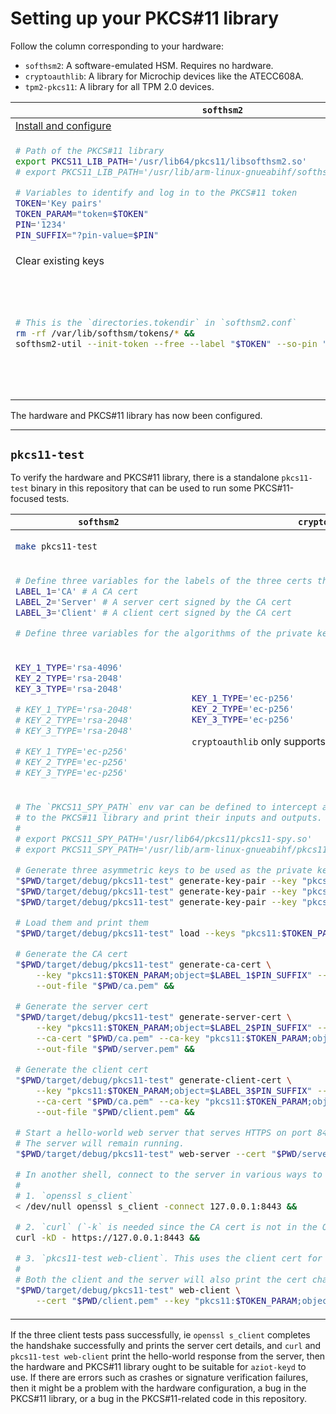 # Setting up your PKCS#11 library

Follow the column corresponding to your hardware:

- `softhsm2`: A software-emulated HSM. Requires no hardware.
- `cryptoauthlib`: A library for Microchip devices like the ATECC608A.
- `tpm2-pkcs11`: A library for all TPM 2.0 devices.

<table>
<thead>
<tr>
<th><code>softhsm2</code></th>
<th><code>cryptoauthlib</code></th>
<th><code>tpm2-pkcs11</code></th>
</tr>
</thead>
<tbody>
<tr>
<td><a href="softhsm2.md">Install and configure</a></td>
<td><a href="cryptoauthlib.md">Install and configure</a></td>
<td><a href="tpm2-pkcs11.md">Install and configure</a></td>
</tr>
<tr>
<td>

```sh
# Path of the PKCS#11 library
export PKCS11_LIB_PATH='/usr/lib64/pkcs11/libsofthsm2.so'
# export PKCS11_LIB_PATH='/usr/lib/arm-linux-gnueabihf/softhsm/libsofthsm2.so'

# Variables to identify and log in to the PKCS#11 token
TOKEN='Key pairs'
TOKEN_PARAM="token=$TOKEN"
PIN='1234'
PIN_SUFFIX="?pin-value=$PIN"

```
</td>
<td>

```sh
# Path of the PKCS#11 library
export PKCS11_LIB_PATH='/usr/lib/libcryptoauth.so'

# Variables to identify and log in to the PKCS#11 token
TOKEN_PARAM='slot-id=0'
```
</td>
<td>

```sh
# Path of the PKCS#11 library
export PKCS11_LIB_PATH='/usr/local/lib/libtpm2_pkcs11.so'

# Variables to identify and log in to the PKCS#11 token
TOKEN='Key pairs'
TOKEN_PARAM="token=$TOKEN"
PIN='1234'
PIN_SUFFIX="?pin-value=$PIN"
```
</td>
</tr>
<tr>
<td colspan="3">Clear existing keys</td>
</tr>
<tr>
<td>

```sh
# This is the `directories.tokendir` in `softhsm2.conf`
rm -rf /var/lib/softhsm/tokens/* &&
softhsm2-util --init-token --free --label "$TOKEN" --so-pin "so$PIN" --pin "$PIN"
```
</td>
<td>

```sh
# This is the directory specified by `filestore` in `cryptoauthlib.conf`,
# plus the metadata files for objects in PKCS#11 slot 0.
rm -f /var/lib/cryptoauthlib/0.*.conf
```
</td>
<td>

```sh
sudo tpm2_clear
# This is the directory tpm2-pkcs11 was configured to use.
rm -f /opt/tpm2-pkcs11/tpm2_pkcs11.sqlite3
(
    cd ~/src/tpm2-pkcs11/tools &&
    ./tpm2_ptool init --primary-auth '1234' --path /opt/tpm2-pkcs11/ &&
    ./tpm2_ptool addtoken \
        --sopin "so$PIN" --userpin "$PIN" \
        --label "$TOKEN" --pid '1' --path /opt/tpm2-pkcs11/
)
```
</td>
</tr>
</tbody>
</table>

The hardware and PKCS#11 library has now been configured.


---


## `pkcs11-test`

To verify the hardware and PKCS#11 library, there is a standalone `pkcs11-test` binary in this repository that can be used to run some PKCS#11-focused tests.

<table>
<thead>
<tr>
<th><code>softhsm2</code></th>
<th><code>cryptoauthlib</code></th>
<th><code>tpm2-pkcs11</code></th>
</tr>
</thead>
<tbody>
<tr>
<td colspan="3">

```sh
make pkcs11-test
```
</td>
</tr>
<tr>
<td colspan="3">

```sh
# Define three variables for the labels of the three certs that will be generated as part of the test.
LABEL_1='CA' # A CA cert
LABEL_2='Server' # A server cert signed by the CA cert
LABEL_3='Client' # A client cert signed by the CA cert

# Define three variables for the algorithms of the private keys of the certs. Valid values are `rsa-2048`, `rsa-4096` and `ec-p256`.
```
</td>
</tr>
<tr>
<td>

```sh
KEY_1_TYPE='rsa-4096'
KEY_2_TYPE='rsa-2048'
KEY_3_TYPE='rsa-2048'

# KEY_1_TYPE='rsa-2048'
# KEY_2_TYPE='rsa-2048'
# KEY_3_TYPE='rsa-2048'

# KEY_1_TYPE='ec-p256'
# KEY_2_TYPE='ec-p256'
# KEY_3_TYPE='ec-p256'
```
</td>
<td>

```sh
KEY_1_TYPE='ec-p256'
KEY_2_TYPE='ec-p256'
KEY_3_TYPE='ec-p256'
```

`cryptoauthlib` only supports `ec-p256` keys.
</td>
<td>

```sh
KEY_1_TYPE='rsa-2048'
KEY_2_TYPE='rsa-2048'
KEY_3_TYPE='rsa-2048'

# KEY_1_TYPE='ec-p256'
# KEY_2_TYPE='ec-p256'
# KEY_3_TYPE='ec-p256'
```

`tpm2-pkcs11` only supports `rsa-2048` and `ec-p256` keys.
</td>
</tr>
<tr>
<td colspan="3">

```sh
# The `PKCS11_SPY_PATH` env var can be defined to intercept all PKCS#11 API calls
# to the PKCS#11 library and print their inputs and outputs.
#
# export PKCS11_SPY_PATH='/usr/lib64/pkcs11/pkcs11-spy.so'
# export PKCS11_SPY_PATH='/usr/lib/arm-linux-gnueabihf/pkcs11/pkcs11-spy.so'

# Generate three asymmetric keys to be used as the private keys for the three certs
"$PWD/target/debug/pkcs11-test" generate-key-pair --key "pkcs11:$TOKEN_PARAM;object=$LABEL_1$PIN_SUFFIX" --type "$KEY_1_TYPE" &&
"$PWD/target/debug/pkcs11-test" generate-key-pair --key "pkcs11:$TOKEN_PARAM;object=$LABEL_2$PIN_SUFFIX" --type "$KEY_2_TYPE" &&
"$PWD/target/debug/pkcs11-test" generate-key-pair --key "pkcs11:$TOKEN_PARAM;object=$LABEL_3$PIN_SUFFIX" --type "$KEY_3_TYPE" &&

# Load them and print them
"$PWD/target/debug/pkcs11-test" load --keys "pkcs11:$TOKEN_PARAM;object=$LABEL_1" "pkcs11:$TOKEN_PARAM;object=$LABEL_2" "pkcs11:$TOKEN_PARAM;object=$LABEL_3" &&

# Generate the CA cert
"$PWD/target/debug/pkcs11-test" generate-ca-cert \
    --key "pkcs11:$TOKEN_PARAM;object=$LABEL_1$PIN_SUFFIX" --subject 'CA Inc' \
    --out-file "$PWD/ca.pem" &&

# Generate the server cert
"$PWD/target/debug/pkcs11-test" generate-server-cert \
    --key "pkcs11:$TOKEN_PARAM;object=$LABEL_2$PIN_SUFFIX" --subject 'Server LLC' \
    --ca-cert "$PWD/ca.pem" --ca-key "pkcs11:$TOKEN_PARAM;object=$LABEL_1$PIN_SUFFIX" \
    --out-file "$PWD/server.pem" &&

# Generate the client cert
"$PWD/target/debug/pkcs11-test" generate-client-cert \
    --key "pkcs11:$TOKEN_PARAM;object=$LABEL_3$PIN_SUFFIX" --subject 'Client GmbH' \
    --ca-cert "$PWD/ca.pem" --ca-key "pkcs11:$TOKEN_PARAM;object=$LABEL_1$PIN_SUFFIX" \
    --out-file "$PWD/client.pem" &&

# Start a hello-world web server that serves HTTPS on port 8443 using the server cert.
# The server will remain running.
"$PWD/target/debug/pkcs11-test" web-server --cert "$PWD/server.pem" --key "pkcs11:$TOKEN_PARAM;object=$LABEL_2$PIN_SUFFIX"

# In another shell, connect to the server in various ways to verify that TLS works.
#
# 1. `openssl s_client`
< /dev/null openssl s_client -connect 127.0.0.1:8443 &&

# 2. `curl` (`-k` is needed since the CA cert is not in the OS trusted roots.) This should receive an HTTP 200 response with the body "Hello, world!"
curl -kD - https://127.0.0.1:8443 &&

# 3. `pkcs11-test web-client`. This uses the client cert for TLS client authentication. It should receive an HTTP 200 response with the body "Hello, world!"
#
# Both the client and the server will also print the cert chain of the other, and assert that the other's cert is signed by the CA cert.
"$PWD/target/debug/pkcs11-test" web-client \
    --cert "$PWD/client.pem" --key "pkcs11:$TOKEN_PARAM;object=$LABEL_3$PIN_SUFFIX"
```
</td>
</tr>
</tbody>
</table>

If the three client tests pass successfully, ie `openssl s_client` completes the handshake successfully and prints the server cert details, and `curl` and `pkcs11-test web-client` print the hello-world response from the server, then the hardware and PKCS#11 library ought to be suitable for `aziot-keyd` to use. If there are errors such as crashes or signature verification failures, then it might be a problem with the hardware configuration, a bug in the PKCS#11 library, or a bug in the PKCS#11-related code in this repository.

